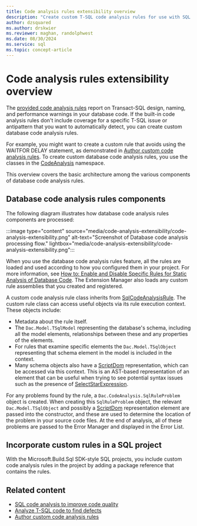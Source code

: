 ```yaml
---
title: Code analysis rules extensibility overview
description: "Create custom T-SQL code analysis rules for use with SQL projects."
author: dzsquared
ms.author: drskwier
ms.reviewer: maghan, randolphwest
ms.date: 08/30/2024
ms.service: sql
ms.topic: concept-article
---
```


# Code analysis rules extensibility overview

The [provided code analysis rules](./sql-code-analysis/sql-code-analysis.md#provided-rules) report on Transact-SQL design, naming, and performance warnings in your database code. If the built-in code analysis rules don't include coverage for a specific T-SQL issue or antipattern that you want to automatically detect, you can create custom database code analysis rules.

For example, you might want to create a custom rule that avoids using the WAITFOR DELAY statement, as demonstrated in [Author custom code analysis rules](../howto/author-custom-code-analysis-rules.md). To create custom database code analysis rules, you use the classes in the [CodeAnalysis](/dotnet/api/microsoft.sqlserver.dac.codeanalysis) namespace.

This overview covers the basic architecture among the various components of database code analysis rules.

## Database code analysis rules components

The following diagram illustrates how database code analysis rules components are processed:

:::image type="content" source="media/code-analysis-extensibility/code-analysis-extensibility.png" alt-text="Screenshot of Database code analysis processing flow." lightbox="media/code-analysis-extensibility/code-analysis-extensibility.png":::

When you use the database code analysis rules feature, all the rules are loaded and used according to how you configured them in your project. For more information, see [How to: Enable and Disable Specific Rules for Static Analysis of Database Code](/previous-versions/visualstudio/visual-studio-2010/dd172131(v=vs.100)). The Extension Manager also loads any custom rule assemblies that you created and registered.

A custom code analysis rule class inherits from [SqlCodeAnalysisRule](/dotnet/api/microsoft.sqlserver.dac.codeanalysis.sqlcodeanalysisrule). The custom rule class can access useful objects via its rule execution context. These objects include:

- Metadata about the rule itself.
- The `Dac.Model.TSqlModel` representing the database's schema, including all the model elements, relationships between these and any properties of the elements.
- For rules that examine specific elements the `Dac.Model.TSqlObject` representing that schema element in the model is included in the context.
- Many schema objects also have a [ScriptDom](/dotnet/api/microsoft.sqlserver.transactsql.scriptdom) representation, which can be accessed via this context. This is an AST-based representation of an element that can be useful when trying to see potential syntax issues such as the presence of [SelectStarExpression](/dotnet/api/microsoft.sqlserver.transactsql.scriptdom.selectstarexpression).

For any problems found by the rule, a `Dac.CodeAnalysis.SqlRuleProblem` object is created. When creating this `SqlRuleProblem` object, the relevant `Dac.Model.TSqlObject` and possibly a [ScriptDom](/dotnet/api/microsoft.sqlserver.transactsql.scriptdom) representation element are passed into the constructor, and these are used to determine the location of the problem in your source code files. At the end of analysis, all of these problems are passed to the Error Manager and displayed in the Error List.

## Incorporate custom rules in a SQL project

With the Microsoft.Build.Sql SDK-style SQL projects, you include custom code analysis rules in the project by adding a package reference that contains the rules.

## Related content

- [SQL code analysis to improve code quality](sql-code-analysis/sql-code-analysis.md)
- [Analyze T-SQL code to find defects](../howto/analyze-t-sql-code-to-find-defects.md)
- [Author custom code analysis rules](../howto/author-custom-code-analysis-rules.md)

